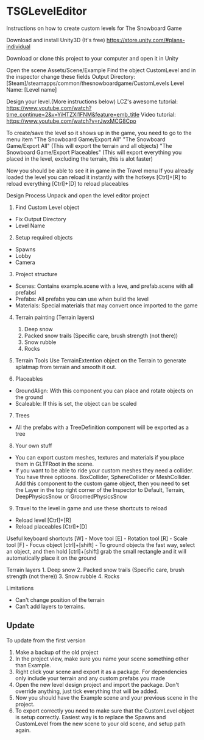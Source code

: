# TSGLevelEditor
Instructions on how to create custom levels for The Snowboard Game

Download and install Unity3D (It's free)
https://store.unity.com/#plans-individual

Download or clone this project to your computer and open it in Unity

Open the scene Assets/Scene/Example
Find the object CustomLevel and in the inspector change these fields
Output Directory: [Steam]/steamapps/common/thesnowboardgame/CustomLevels
Level Name: [Level name]

Design your level.(More instructions below)
LCZ's awesome tutorial: https://www.youtube.com/watch?time_continue=2&v=YiHTZXl1FNM&feature=emb_title
Video tutorial: https://www.youtube.com/watch?v=rJwxMCG8Cpo

To create/save the level so it shows up in the game, you need to go to the menu item "The Snowboard Game/Export All"
"The Snowboard Game/Export All" (This will export the terrain and all objects)
"The Snowboard Game/Export Placeables" (This will export everything you placed in the level, excluding the terrain, this is alot faster)

Now you should be able to see it in game in the Travel menu
If you already loaded the level you can reload it instantly with the hotkeys 
[Ctrl]+[R] to reload everything
[Ctrl]+[D] to reload placeables

Design Process
Unpack and open the level editor project

1. Find Custom Level object
 - Fix Output Directory
 - Level Name

2. Setup required objects
 - Spawns
 - Lobby 
 - Camera

3. Project structure
 - Scenes: Contains example.scene with a leve, and prefab.scene with all prefabsl
 - Prefabs: All prefabs you can use when build the level 
 - Materials: Special materials that may convert once imported to the game

4. Terrain painting (Terrain layers)
	1. Deep snow
	2. Packed snow trails (Specific care, brush strength (not there))
	3. Snow rubble
	4. Rocks

5. Terrain Tools
Use TerrainExtention object on the Terrain to generate splatmap from terrain and smooth it out.

6. Placeables
 - GroundAlign: With this component you can place and rotate objects on the ground 
 - Scaleable: If this is set, the object can be scaled

7. Trees
- All the prefabs with a TreeDefinition component will be exported as a tree

8. Your own stuff
- You can export custom meshes, textures and materials if you place them in GLTFRoot in the scene.
- If you want to be able to ride your custom meshes they need a collider. You have three optioons. BoxCollider, SphereCollider or MeshCollider. Add this component to the custom game object, then you need to set the Layer in the top right corner of the Inspector to 
Default, Terrain, DeepPhysicsSnow or GroomedPhysicsSnow


9. Travel to the level in game and use these shortcuts to reload
 - Reload level [Ctrl]+[R]
 - Reload placeables [Ctrl]+[D]

Useful keyboard shortcuts
[W] - Move tool
[E] - Rotation tool
[R] - Scale tool
[F] - Focus object
[ctrl]+[shift] - To ground objects the fast way, select an object, and then hold [ctrl]+[shift] grab the small rectangle and it will automatically place it on the ground

Terrain layers
	1. Deep snow
	2. Packed snow trails (Specific care, brush strength (not there))
	3. Snow rubble
	4. Rocks

Limitations
- Can't change position of the terrain
- Can't add layers to terrains.

## Update
To update from the first version
1. Make a backup of the old project
2. In the project view, make sure you name your scene something other than Example.
3. Right click your scene and export it as a package. For dependencies only include your terrain and any custom prefabs you made
4. Open the new level design project and import the package. Don't override anything, just tick everything that will be added.
5. Now you should have the Example scene and your previous scene in the project. 
6. To export correctly you need to make sure that the CustomLevel object is setup correctly. Easiest way is to replace the Spawns and CustomLevel from the new scene to your old scene, and setup path again.
